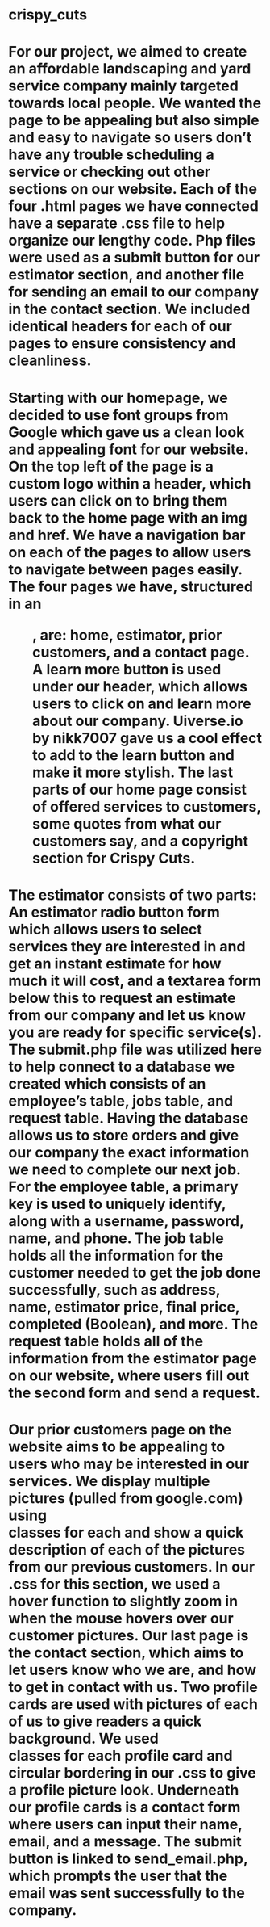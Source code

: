 # crispy_cuts
# For our project, we aimed to create an affordable landscaping and yard service company mainly targeted towards local people. We wanted the page to be appealing but also simple and easy to navigate so users don’t have any trouble scheduling a service or checking out other sections on our website. Each of the four .html pages we have connected have a separate .css file to help organize our lengthy code. Php files were used as a submit button for our estimator section, and another file for sending an email to our company in the contact section. We included identical headers for each of our pages to ensure consistency and cleanliness. 

# Starting with our homepage, we decided to use font groups from Google which gave us a clean look and appealing font for our website. On the top left of the page is a custom logo within a header, which users can click on to bring them back to the home page with an img and href. We have a navigation bar on each of the pages to allow users to navigate between pages easily. The four pages we have, structured in an <ul>, are: home, estimator, prior customers, and a contact page. A learn more button is used under our header, which allows users to click on and learn more about our company. Uiverse.io by nikk7007 gave us a cool effect to add to the learn button and make it more stylish. The last parts of our home page consist of offered services to customers, some quotes from what our customers say, and a copyright section for Crispy Cuts. 

# The estimator consists of two parts: An estimator  radio button form which allows users to select services they are interested in and get an instant estimate for how much it will cost, and a textarea form below this to request an estimate from our company and let us know you are ready for specific service(s). The submit.php file was utilized here to help connect to a database we created which consists of an employee’s table, jobs table, and request table. Having the database allows us to store orders and give our company the exact information we need to complete our next job. For the employee table, a primary key is used to uniquely identify, along with a username, password, name, and phone. The job table holds all the information for the customer needed to get the job done successfully, such as address, name, estimator price, final price, completed (Boolean), and more. The request table holds all of the information from the estimator page on our website, where users fill out the second form and send a request. 

# Our prior customers page on the website aims to be appealing to users who may be interested in our services. We display multiple pictures (pulled from google.com) using <div> classes for each and show a quick description of each of the pictures from our previous customers. In our .css for this section, we used a hover function to slightly zoom in when the mouse hovers over our customer pictures. Our last page is the contact section, which aims to let users know who we are, and how to get in contact with us. Two profile cards are used with pictures of each of us to give readers a quick background. We used <div> classes for each profile card and circular bordering in our .css to give a profile picture look. Underneath our profile cards is a contact form where users can input their name, email, and a message. The submit button is linked to send_email.php, which prompts the user that the email was sent successfully to the company. 
